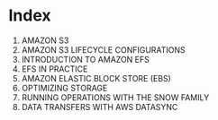 # Index
1. AMAZON S3
2. AMAZON S3 LIFECYCLE CONFIGURATIONS
3. INTRODUCTION TO AMAZON EFS
4. EFS IN PRACTICE
5. AMAZON ELASTIC BLOCK STORE (EBS)
6. OPTIMIZING STORAGE
7. RUNNING OPERATIONS WITH THE SNOW FAMILY
8. DATA TRANSFERS WITH AWS DATASYNC